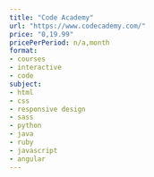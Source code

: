 ```yaml
---
title: "Code Academy"
url: "https://www.codecademy.com/"
price: "0,19.99"
pricePerPeriod: n/a,month
format: 
- courses
- interactive
- code
subject: 
- html
- css
- responsive design
- sass
- python
- java
- ruby
- javascript
- angular
---
```

